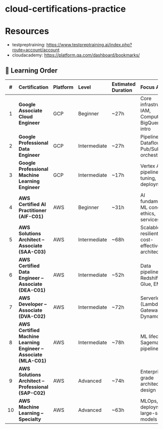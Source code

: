 # cloud-certifications-practice

# Resources

- testpreptraining: https://www.testpreptraining.ai/index.php?route=account/account
- cloudacademy: https://platform.qa.com/dashboard/bookmarks/

## 🧭 Learning Order

|  #  | Certification                                                     | Platform | Level        | Estimated Duration | Focus Area                                        |
| :-: | :---------------------------------------------------------------- | :------- | :----------- | :----------------- | :------------------------------------------------ |
|  1  | **Google Associate Cloud Engineer**                               | GCP      | Beginner     | ~27h               | Core infrastructure, IAM, Compute, BigQuery intro |
|  2  | **Google Professional Data Engineer**                             | GCP      | Intermediate | ~27h               | Pipelines, Dataflow, Pub/Sub, orchestration       |
|  3  | **Google Professional Machine Learning Engineer**                 | GCP      | Intermediate | ~17h               | Vertex AI, pipelines, tuning, deployment          |
|  4  | **AWS Certified AI Practitioner (AIF-C01)**                       | AWS      | Beginner     | ~31h               | AI fundamentals, ML concepts, ethics, services    |
|  5  | **AWS Solutions Architect – Associate (SAA-C03)**                 | AWS      | Intermediate | ~68h               | Scalable, resilient, cost-effective architectures |
|  6  | **AWS Certified Data Engineer – Associate (DEA-C01)**             | AWS      | Intermediate | ~52h               | Data pipelines, Redshift, Glue, EMR               |
|  7  | **AWS Developer – Associate (DVA-C02)**                           | AWS      | Intermediate | ~72h               | Serverless (Lambda), API Gateway, DynamoDB        |
|  8  | **AWS Certified Machine Learning Engineer – Associate (MLA-C01)** | AWS      | Intermediate | ~78h               | ML lifecycle, Sagemaker, pipelines                |
|  9  | **AWS Solutions Architect – Professional (SAP-C02)**              | AWS      | Advanced     | ~74h               | Enterprise-grade architecture & design            |
| 10  | **AWS Machine Learning – Specialty**                              | AWS      | Advanced     | ~63h               | MLOps, deployment, large-scale models             |
